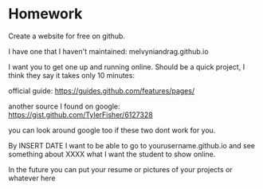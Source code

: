 # Homework
Create a website for free on github.

I have one that I haven't maintained:
melvyniandrag.github.io

I want you to get one up and running online. Should be a quick project, I think they say it takes only 10 minutes:

official guide:
https://guides.github.com/features/pages/

another source I found on google:
https://gist.github.com/TylerFisher/6127328

you can look around google too if these two dont work for you. 

By INSERT DATE I want to be able to go to yourusername.github.io and see something about XXXX what I want the student to show online.

In the future you can put your resume or pictures of your projects or whatever here
